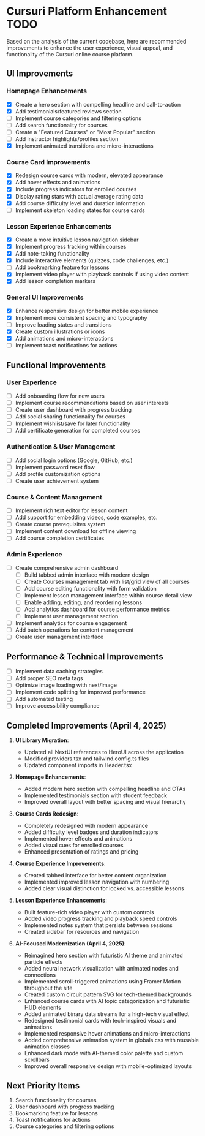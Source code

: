 # Cursuri Platform Enhancement TODO

Based on the analysis of the current codebase, here are recommended improvements to enhance the user experience, visual appeal, and functionality of the Cursuri online course platform.

## UI Improvements

### Homepage Enhancements

- [x] Create a hero section with compelling headline and call-to-action
- [x] Add testimonials/featured reviews section
- [ ] Implement course categories and filtering options
- [ ] Add search functionality for courses
- [ ] Create a "Featured Courses" or "Most Popular" section
- [ ] Add instructor highlights/profiles section
- [x] Implement animated transitions and micro-interactions

### Course Card Improvements

- [x] Redesign course cards with modern, elevated appearance
- [x] Add hover effects and animations
- [x] Include progress indicators for enrolled courses
- [x] Display rating stars with actual average rating data
- [x] Add course difficulty level and duration information
- [ ] Implement skeleton loading states for course cards

### Lesson Experience Enhancements

- [x] Create a more intuitive lesson navigation sidebar
- [x] Implement progress tracking within courses
- [x] Add note-taking functionality
- [x] Include interactive elements (quizzes, code challenges, etc.)
- [ ] Add bookmarking feature for lessons
- [x] Implement video player with playback controls if using video content
- [x] Add lesson completion markers

### General UI Improvements

- [x] Enhance responsive design for better mobile experience
- [x] Implement more consistent spacing and typography
- [ ] Improve loading states and transitions
- [x] Create custom illustrations or icons
- [x] Add animations and micro-interactions
- [ ] Implement toast notifications for actions

## Functional Improvements

### User Experience

- [ ] Add onboarding flow for new users
- [ ] Implement course recommendations based on user interests
- [ ] Create user dashboard with progress tracking
- [ ] Add social sharing functionality for courses
- [ ] Implement wishlist/save for later functionality
- [ ] Add certificate generation for completed courses

### Authentication & User Management

- [ ] Add social login options (Google, GitHub, etc.)
- [ ] Implement password reset flow
- [ ] Add profile customization options
- [ ] Create user achievement system

### Course & Content Management

- [ ] Implement rich text editor for lesson content
- [ ] Add support for embedding videos, code examples, etc.
- [ ] Create course prerequisites system
- [ ] Implement content download for offline viewing
- [ ] Add course completion certificates

### Admin Experience

- [ ] Create comprehensive admin dashboard
  - [ ] Build tabbed admin interface with modern design
  - [ ] Create Courses management tab with list/grid view of all courses
  - [ ] Add course editing functionality with form validation
  - [ ] Implement lesson management interface within course detail view
  - [ ] Enable adding, editing, and reordering lessons
  - [ ] Add analytics dashboard for course performance metrics
  - [ ] Implement user management section
- [ ] Implement analytics for course engagement
- [ ] Add batch operations for content management
- [ ] Create user management interface

## Performance & Technical Improvements

- [ ] Implement data caching strategies
- [ ] Add proper SEO meta tags
- [ ] Optimize image loading with next/image
- [ ] Implement code splitting for improved performance
- [ ] Add automated testing
- [ ] Improve accessibility compliance

## Completed Improvements (April 4, 2025)

1. **UI Library Migration**:

   - Updated all NextUI references to HeroUI across the application
   - Modified providers.tsx and tailwind.config.ts files
   - Updated component imports in Header.tsx

2. **Homepage Enhancements**:

   - Added modern hero section with compelling headline and CTAs
   - Implemented testimonials section with student feedback
   - Improved overall layout with better spacing and visual hierarchy

3. **Course Cards Redesign**:

   - Completely redesigned with modern appearance
   - Added difficulty level badges and duration indicators
   - Implemented hover effects and animations
   - Added visual cues for enrolled courses
   - Enhanced presentation of ratings and pricing

4. **Course Experience Improvements**:

   - Created tabbed interface for better content organization
   - Implemented improved lesson navigation with numbering
   - Added clear visual distinction for locked vs. accessible lessons

5. **Lesson Experience Enhancements**:

   - Built feature-rich video player with custom controls
   - Added video progress tracking and playback speed controls
   - Implemented notes system that persists between sessions
   - Created sidebar for resources and navigation

6. **AI-Focused Modernization (April 4, 2025)**:
   - Reimagined hero section with futuristic AI theme and animated particle effects
   - Added neural network visualization with animated nodes and connections
   - Implemented scroll-triggered animations using Framer Motion throughout the site
   - Created custom circuit pattern SVG for tech-themed backgrounds
   - Enhanced course cards with AI topic categorization and futuristic HUD elements
   - Added animated binary data streams for a high-tech visual effect
   - Redesigned testimonial cards with tech-inspired visuals and animations
   - Implemented responsive hover animations and micro-interactions
   - Added comprehensive animation system in globals.css with reusable animation classes
   - Enhanced dark mode with AI-themed color palette and custom scrollbars
   - Improved overall responsive design with mobile-optimized layouts

## Next Priority Items

1. Search functionality for courses
2. User dashboard with progress tracking
3. Bookmarking feature for lessons
4. Toast notifications for actions
5. Course categories and filtering options
